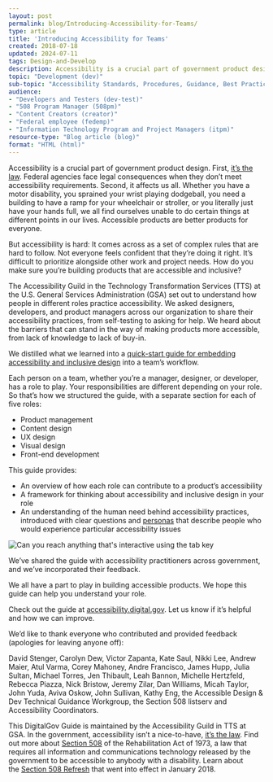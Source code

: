 ```yaml
---
layout: post
permalink: blog/Introducing-Accessibility-for-Teams/
type: article
title: 'Introducing Accessibility for Teams'
created: 2018-07-18
updated: 2024-07-11
tags: Design-and-Develop
description: Accessibility is a crucial part of government product design.
topic: "Development (dev)"
sub-topic: "Accessibility Standards, Procedures, Guidance, Best Practices"
audience:
- "Developers and Testers (dev-test)"
- "508 Program Manager (508pm)"
- "Content Creators (creator)"
- "Federal employee (fedemp)"
- "Information Technology Program and Project Managers (itpm)"
resource-type: "Blog article (blog)"
format: "HTML (html)"
---
```


Accessibility is a crucial part of government product design. First,&nbsp;[it&rsquo;s the law][1]. Federal agencies face legal consequences when they don&rsquo;t meet accessibility requirements. Second, it affects us all. Whether you have a motor disability, you sprained your wrist playing dodgeball, you need a building to have a ramp for your wheelchair or stroller, or you literally just have your hands full, we all find ourselves unable to do certain things at different points in our lives. Accessible products are better products for everyone.

But accessibility is hard: It comes across as a set of complex rules that are hard to follow. Not everyone feels confident that they&rsquo;re doing it right. It&rsquo;s difficult to prioritize alongside other work and project needs. How do you make sure you&rsquo;re building products that are accessible and inclusive?

The Accessibility Guild in the Technology Transformation Services (TTS) at the U.S. General Services Administration (GSA) set out to understand how people in different roles practice accessibility. We asked designers, developers, and product managers across our organization to share their accessibility practices, from self-testing to asking for help. We heard about the barriers that can stand in the way of making products more accessible, from lack of knowledge to lack of buy-in.

We distilled what we learned into a&nbsp;[quick-start guide for embedding accessibility and inclusive design][2]&nbsp;into a team&rsquo;s workflow.

Each person on a team, whether you&rsquo;re a manager, designer, or developer, has a role to play. Your responsibilities are different depending on your role. So that&rsquo;s how we structured the guide, with a separate section for each of five roles:

  * Product management
  * Content design
  * UX design
  * Visual design
  * Front-end development

This guide provides:

  * An overview of how each role can contribute to a product&rsquo;s accessibility
  * A framework for thinking about accessibility and inclusive design in your role
  * An understanding of the human need behind accessibility practices, introduced with clear questions and&nbsp;[personas][3]&nbsp;that describe people who would experience particular accessibility issues

![Can you reach anything that's interactive using the tab key][4] 

We&rsquo;ve shared the guide with accessibility practitioners across government, and we&rsquo;ve incorporated their feedback.

We all have a part to play in building accessible products. We hope this guide can help you understand your role.

Check out the guide at&nbsp;[accessibility.digital.gov][2]. Let us know if it&rsquo;s helpful and how we can improve.

We&rsquo;d like to thank everyone who contributed and provided feedback (apologies for leaving anyone off):

David Stenger, Carolyn Dew, Victor Zapanta, Kate Saul, Nikki Lee, Andrew Maier, Atul Varma, Corey Mahoney, Andre Francisco, James Hupp, Julia Sultan, Michael Torres, Jen Thibault, Leah Bannon, Michelle Hertzfeld, Rebecca Piazza, Nick Bristow, Jeremy Zilar, Dan Williams, Micah Taylor, John Yuda, Aviva Oskow, John Sullivan, Kathy Eng, the Accessible Design & Dev Technical Guidance Workgroup, the Section 508 listserv and Accessibility Coordinators.

This DigitalGov Guide is maintained by the Accessibility Guild in TTS at GSA. In the government, accessibility isn&rsquo;t a nice-to-have,&nbsp;[it&rsquo;s the law][1]. Find out more about&nbsp;[Section 508][5]&nbsp;of the Rehabilitation Act of 1973, a law that requires all information and communications technology released by the government to be accessible to anybody with a disability. Learn about the&nbsp;[Section 508 Refresh][6]&nbsp;that went into effect in January 2018.

 [1]: https://www.access-board.gov/the-board/laws/rehabilitation-act-of-1973#508
 [2]: https://digital.gov/guides/accessibility-for-teams/ 
 [3]: https://digital.gov/2015/04/06/using-personas-to-better-understand-customers-usa-gov-case-study/
 [4]: {{site.baseurl}}/assets/images/Can%20you%20reach%20anything%20that%27s%20interactive%20using%20the%20tab%20key.png
 [5]: {{site.baseurl}}/manage/laws-and-policies
 [6]: https://digital.gov/2018/01/30/updated-it-accessibility-standards/